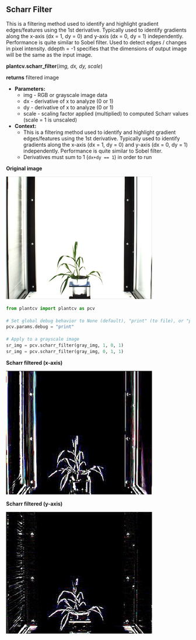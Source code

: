 ## Scharr Filter

This is a filtering method used to identify and highlight gradient edges/features using the 1st derivative.
       Typically used to identify gradients along the x-axis (dx = 1, dy = 0) and y-axis (dx = 0, dy = 1) independently.
       Performance is quite similar to Sobel filter. Used to detect edges / changes in pixel intensity. ddepth = -1
       specifies that the dimensions of output image will be the same as the input image.

**plantcv.scharr_filter**(*img, dx, dy, scale*)

**returns** filtered image

- **Parameters:**
    - img - RGB or grayscale image data
    - dx - derivative of x to analyze (0 or 1)
    - dy - derivative of x to analyze (0 or 1)
    - scale - scaling factor applied (multiplied) to computed Scharr values (scale = 1 is unscaled)
- **Context:**
    - This is a filtering method used to identify and highlight gradient edges/features using the 1st derivative.
       Typically used to identify gradients along the x-axis (dx = 1, dy = 0) and y-axis (dx = 0, dy = 1) independently.
       Performance is quite similar to Sobel filter.
    - Derivatives must sum to 1 (`dx+dy == 1`) in order to run

**Original image**

![Screenshot](img/documentation_images/scharr_filter/original_scharr_image.jpg)

```python
from plantcv import plantcv as pcv

# Set global debug behavior to None (default), "print" (to file), or "plot" (Jupyter Notebooks or X11)
pcv.params.debug = "print"

# Apply to a grayscale image
sr_img = pcv.scharr_filter(gray_img, 1, 0, 1)
sr_img = pcv.scharr_filter(gray_img, 0, 1, 1)
```

**Scharr filtered (x-axis)**

![Screenshot](img/documentation_images/scharr_filter/scharr-x.jpg)

**Scharr filtered (y-axis)**

![Screenshot](img/documentation_images/scharr_filter/scharr-y.jpg)

